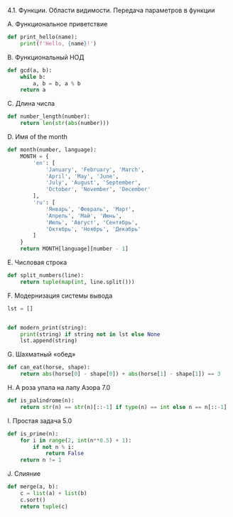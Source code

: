 4.1. Функции. Области видимости. Передача параметров в функции

A. Функциональное приветствие
```python
def print_hello(name):
    print(f'Hello, {name}!')   
```
B. Функциональный НОД
```python
def gcd(a, b):
    while b:
        a, b = b, a % b
    return a
```
C. Длина числа
```python
def number_length(number):
    return len(str(abs(number)))
```
D. Имя of the month
```python
def month(number, language):
    MONTH = {
        'en': [
            'January', 'February', 'March',
            'April', 'May', 'June',
            'July', 'August', 'September',
            'October', 'November', 'December'
        ],
        'ru': [
            'Январь', 'Февраль', 'Март',
            'Апрель', 'Май', 'Июнь',
            'Июль', 'Август', 'Сентябрь',
            'Октябрь', 'Ноябрь', 'Декабрь'
        ]
    }
    return MONTH[language][number - 1]
```
E. Числовая строка
```python
def split_numbers(line):
    return tuple(map(int, line.split()))
```
F. Модернизация системы вывода
```python
lst = []


def modern_print(string):
    print(string) if string not in lst else None
    lst.append(string)
```
G. Шахматный «обед»
```python
def can_eat(horse, shape):
    return abs(horse[0] - shape[0]) + abs(horse[1] - shape[1]) == 3
```
H. А роза упала на лапу Азора 7.0
```python
def is_palindrome(n):
	return str(n) == str(n)[::-1] if type(n) == int else n == n[::-1]
```
I. Простая задача 5.0
```python
def is_prime(n):
    for i in range(2, int(n**0.5) + 1):
        if not n % i:
            return False
    return n != 1
```
J. Слияние
```python
def merge(a, b):
    c = list(a) + list(b)
    c.sort()
    return tuple(c)
```
